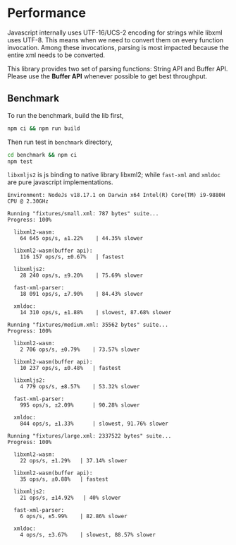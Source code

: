 # Performance

Javascript internally uses UTF-16/UCS-2 encoding for strings while libxml uses UTF-8.
This means when we need to convert them on every function invocation.
Among these invocations, parsing is most impacted because the entire xml needs to be converted.

This library provides two set of parsing functions: String API and Buffer API.
Please use the **Buffer API** whenever possible to get best throughput.

## Benchmark

To run the benchmark, build the lib first,

```sh
npm ci && npm run build
```

Then run test in `benchmark` directory,

```sh
cd benchmark && npm ci
npm test
```

`libxmljs2` is js binding to native library libxml2; while `fast-xml` and `xmldoc` are pure javascript implementations.

```
Environment: NodeJs v18.17.1 on Darwin x64 Intel(R) Core(TM) i9-9880H CPU @ 2.30GHz

Running "fixtures/small.xml: 787 bytes" suite...
Progress: 100%

  libxml2-wasm:
    64 645 ops/s, ±1.22%    | 44.35% slower

  libxml2-wasm(buffer api):
    116 157 ops/s, ±0.67%   | fastest

  libxmljs2:
    28 240 ops/s, ±9.20%    | 75.69% slower

  fast-xml-parser:
    18 091 ops/s, ±7.90%    | 84.43% slower

  xmldoc:
    14 310 ops/s, ±1.88%    | slowest, 87.68% slower

Running "fixtures/medium.xml: 35562 bytes" suite...
Progress: 100%

  libxml2-wasm:
    2 706 ops/s, ±0.79%    | 73.57% slower

  libxml2-wasm(buffer api):
    10 237 ops/s, ±0.48%   | fastest

  libxmljs2:
    4 779 ops/s, ±8.57%    | 53.32% slower

  fast-xml-parser:
    995 ops/s, ±2.09%      | 90.28% slower

  xmldoc:
    844 ops/s, ±1.33%      | slowest, 91.76% slower

Running "fixtures/large.xml: 2337522 bytes" suite...
Progress: 100%

  libxml2-wasm:
    22 ops/s, ±1.29%   | 37.14% slower

  libxml2-wasm(buffer api):
    35 ops/s, ±0.88%   | fastest

  libxmljs2:
    21 ops/s, ±14.92%   | 40% slower

  fast-xml-parser:
    6 ops/s, ±5.99%    | 82.86% slower

  xmldoc:
    4 ops/s, ±3.67%    | slowest, 88.57% slower
```
